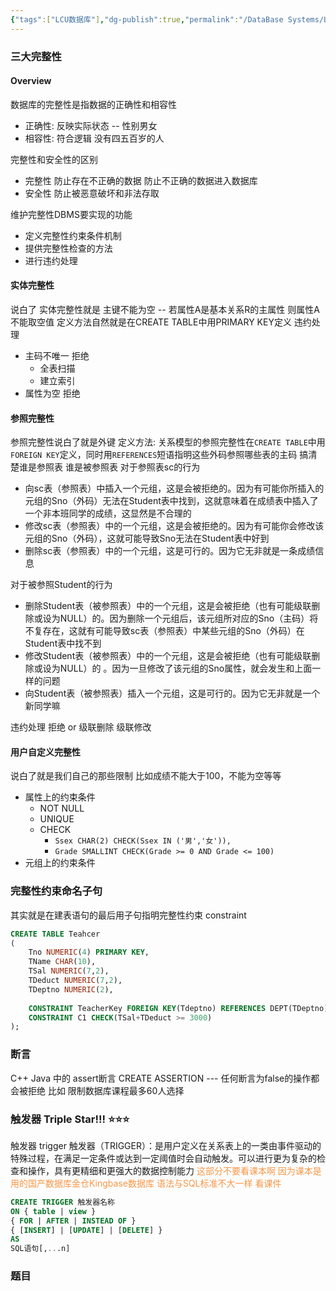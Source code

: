 ```yaml
---
{"tags":["LCU数据库"],"dg-publish":true,"permalink":"/DataBase Systems/LCU Database System/第五章 数据库完整性/","dgPassFrontmatter":true,"noteIcon":"","created":"2025-08-15T09:39:19.245+08:00","updated":"2025-06-21T11:14:32.479+08:00"}
---
```


### 三大完整性
#### Overview
数据库的完整性是指数据的正确性和相容性
- 正确性: 反映实际状态 -- 性别男女
- 相容性: 符合逻辑  没有四五百岁的人

完整性和安全性的区别
- 完整性 防止存在不正确的数据 防止不正确的数据进入数据库
- 安全性 防止被恶意破坏和非法存取

维护完整性DBMS要实现的功能
- 定义完整性约束条件机制
- 提供完整性检查的方法
- 进行违约处理

#### 实体完整性
说白了 实体完整性就是 主键不能为空 -- 若属性A是基本关系R的主属性 则属性A不能取空值
定义方法自然就是在CREATE TABLE中用PRIMARY KEY定义
违约处理
- 主码不唯一 拒绝
	- 全表扫描
	- 建立索引
- 属性为空 拒绝

#### 参照完整性
参照完整性说白了就是外键
定义方法: 关系模型的参照完整性在`CREATE TABLE`中用`FOREIGN KEY`定义，同时用`REFERENCES`短语指明这些外码参照哪些表的主码
搞清楚谁是参照表 谁是被参照表
对于参照表sc的行为
- 向sc表（参照表）中插入一个元组，这是会被拒绝的。因为有可能你所插入的元组的Sno（外码）无法在Student表中找到，这就意味着在成绩表中插入了一个非本班同学的成绩，这显然是不合理的
- 修改sc表（参照表）中的一个元组，这是会被拒绝的。因为有可能你会修改该元组的Sno（外码），这就可能导致Sno无法在Student表中好到
- 删除sc表（参照表）中的一个元组，这是可行的。因为它无非就是一条成绩信息

对于被参照Student的行为
- 删除Student表（被参照表）中的一个元组，这是会被拒绝（也有可能级联删除或设为NULL）的。因为删除一个元组后，该元组所对应的Sno（主码）将不复存在，这就有可能导致sc表（参照表）中某些元组的Sno（外码）在Student表中找不到
- 修改Student表（被参照表）中的一个元组，这是会被拒绝（也有可能级联删除或设为NULL）的 。因为一旦修改了该元组的Sno属性，就会发生和上面一样的问题
- 向Student表（被参照表）插入一个元组，这是可行的。因为它无非就是一个新同学嘛

违约处理  拒绝  or 级联删除 级联修改

#### 用户自定义完整性
说白了就是我们自己的那些限制 比如成绩不能大于100，不能为空等等
- 属性上的约束条件
	- NOT NULL
	- UNIQUE
	- CHECK
		- `Ssex CHAR(2) CHECK(Ssex IN ('男','女')),`
		- `Grade SMALLINT CHECK(Grade >= 0 AND Grade <= 100)`
- 元组上的约束条件

### 完整性约束命名子句
其实就是在建表语句的最后用子句指明完整性约束 constraint
```sql
CREATE TABLE Teahcer
(
	Tno NUMERIC(4) PRIMARY KEY,
	TName CHAR(10),
	TSal NUMERIC(7,2),
	TDeduct NUMERIC(7,2),
	TDeptno NUMERIC(2),
	
	CONSTRAINT TeacherKey FOREIGN KEY(Tdeptno) REFERENCES DEPT(TDeptno),
	CONSTRAINT C1 CHECK(TSal+TDeduct >= 3000)
);

```

### 断言
C++ Java 中的 assert断言
CREATE ASSERTION ---  任何断言为false的操作都会被拒绝
比如 限制数据库课程最多60人选择

### 触发器 Triple Star!!! ⭐⭐⭐
触发器 trigger
触发器（TRIGGER）：是用户定义在关系表上的一类由事件驱动的特殊过程，在满足一定条件或达到一定阈值时会自动触发。可以进行更为复杂的检查和操作，具有更精细和更强大的数据控制能力
<font color="#f79646">这部分不要看课本啊 因为课本是用的国产数据库金仓Kingbase数据库 语法与SQL标准不大一样 看课件</font>

```sql
CREATE TRIGGER 触发器名称
ON { table | view }
{ FOR | AFTER | INSTEAD OF }
{ [INSERT] | [UPDATE] | [DELETE] }
AS
SQL语句[,...n]

```


### 题目
